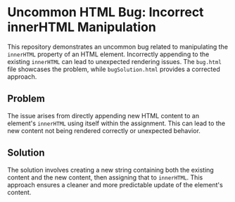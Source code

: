 # Uncommon HTML Bug: Incorrect innerHTML Manipulation

This repository demonstrates an uncommon bug related to manipulating the `innerHTML` property of an HTML element.  Incorrectly appending to the existing `innerHTML` can lead to unexpected rendering issues.  The `bug.html` file showcases the problem, while `bugSolution.html` provides a corrected approach.

## Problem
The issue arises from directly appending new HTML content to an element's `innerHTML` using itself within the assignment. This can lead to the new content not being rendered correctly or unexpected behavior. 

## Solution
The solution involves creating a new string containing both the existing content and the new content, then assigning that to `innerHTML`. This approach ensures a cleaner and more predictable update of the element's content.